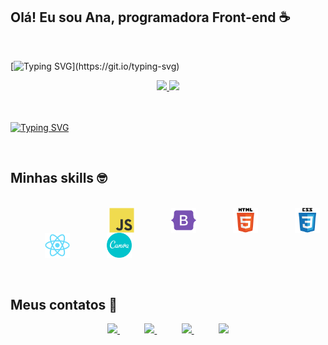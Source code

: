 ## Olá! Eu sou Ana, programadora Front-end ☕          

  <br>
  
  [![Typing SVG](https://readme-typing-svg.herokuapp.com?color=%230B7B0D&center=verdadeiro&vCenter=falso&lines=hello+world!)](https://git.io/typing-svg)
   
  <div align = "center">
    <a href="https://github.com/AnaBelenke">
     <img height="160em" src="https://github-readme-stats.vercel.app/api?username=AnaBelenke&show_icons=true&theme=blue-green&include_all_commits=true&count_private=true"/>
    <img height="160em" src="https://github-readme-stats.vercel.app/api/top-langs/?username=AnaBelenke&layout=compact&langs_count=7&theme=blue-green"/>
  </div>
  
  
  <br> 
  <br> 
  
  
  [![Typing SVG](https://readme-typing-svg.herokuapp.com?color=%230B7B0D&lines=Web+developer)](https://git.io/typing-svg)
  


  <br>
  
  ## Minhas skills :nerd_face: 
  
  <div style = "display: inline_block"> <br>
                   &nbsp;&nbsp;&nbsp;&nbsp;&nbsp;&nbsp;&nbsp;&nbsp;&nbsp;&nbsp;&nbsp;&nbsp;&nbsp;&nbsp;&nbsp;&nbsp;&nbsp;&nbsp;&nbsp;&nbsp;&nbsp;&nbsp;&nbsp;&nbsp;&nbsp;&nbsp;&nbsp;&nbsp;&nbsp;&nbsp;&nbsp;&nbsp;&nbsp;&nbsp;&nbsp;&nbsp;&nbsp;&nbsp;&nbsp;
    <img align = "center" alt = "Ana-JS" height = "40" width = "40" src = "https://github.com/devicons/devicon/blob/master/icons/javascript/javascript-original.svg"> 
    &nbsp;&nbsp;&nbsp;&nbsp;&nbsp;&nbsp;&nbsp;&nbsp;&nbsp;&nbsp;&nbsp;&nbsp;&nbsp;
    <img align = "center" alt = "Ana-Bootstrap" height = "40" width = "40" src = "https://github.com/devicons/devicon/blob/master/icons/bootstrap/bootstrap-plain.svg">
    &nbsp;&nbsp;&nbsp;&nbsp;&nbsp;&nbsp;&nbsp;&nbsp;&nbsp;&nbsp;&nbsp;&nbsp;&nbsp;
    <img align = "center" alt = "Ana-html" height = "40" width = "40" src = "https://github.com/devicons/devicon/blob/master/icons/html5/html5-original-wordmark.svg">
    &nbsp;&nbsp;&nbsp;&nbsp;&nbsp;&nbsp;&nbsp;&nbsp;&nbsp;&nbsp;&nbsp;&nbsp;&nbsp;
    <img align = "center" alt = "Ana-Css" height = "40" width = "40" src = "https://github.com/devicons/devicon/blob/master/icons/css3/css3-original-wordmark.svg"> 
    &nbsp;&nbsp;&nbsp;&nbsp;&nbsp;&nbsp;&nbsp;&nbsp;&nbsp;&nbsp;&nbsp;&nbsp;&nbsp;
    <img align = "center" alt = "Ana-React" height = "40" width = "40" src = "https://github.com/devicons/devicon/blob/master/icons/react/react-original.svg">
    &nbsp;&nbsp;&nbsp;&nbsp;&nbsp;&nbsp;&nbsp;&nbsp;&nbsp;&nbsp;&nbsp;&nbsp;&nbsp;
    <img align = "center" alt = "Ana-Canva" height = "40" width = "40" src = "https://github.com/devicons/devicon/blob/master/icons/canva/canva-original.svg"> 
</a>
  <br>
  <br>
 

  </div>    
 
 <br>
 
  ## Meus contatos :iphone:
  
  
<p align="center">
    <a href="https://discord.com/channels/@Anacatz008#9876" target="_blank"> <img src = "https://img.shields.io/badge/Discord-7289DA?style=for-the-badge&logo= discord & logoColor = white" width=85 heigth=85  target =" _ blank "> </a>  
    &nbsp;&nbsp;&nbsp;&nbsp;&nbsp;&nbsp;&nbsp;&nbsp;&nbsp;
    <a href="https://github.com/AnaCarolina">
        <img  src="https://img.shields.io/badge/github-%23100000.svg?&style=for-the-badge&logo=github&logoColor=white&link=mailto:https://github.com/AnaCarolina">
    </a>
    &nbsp;&nbsp;&nbsp;&nbsp;&nbsp;&nbsp;&nbsp;&nbsp;&nbsp;
    <a href="mailto:ana.cbs0086@gmail.com">
        <img src="https://img.shields.io/badge/gmail-D14836?&style=for-the-badge&logo=gmail&logoColor=white&link=mailto:ana.cbs0086@gmail.com">
    </a>
    &nbsp;&nbsp;&nbsp;&nbsp;&nbsp;&nbsp;&nbsp;&nbsp;&nbsp;
    <a href="https://www.linkedin.com/in/anabelenke/">
        <img src="https://img.shields.io/badge/linkedin-%230077B5.svg?&style=for-the-badge&logo=linkedin&logoColor=white&link=mailto:https://www.linkedin.com/in/anabelenke/">
    </a>
</p>
